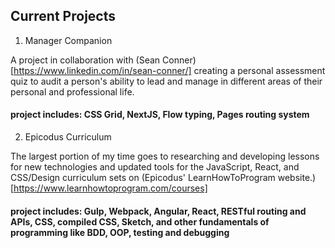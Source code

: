 ## Current Projects

1. Manager Companion

A project in collaboration with (Sean Conner)[https://www.linkedin.com/in/sean-conner/] creating a personal assessment quiz to audit a person's ability to lead and manage in different areas of their personal and professional life.

#### project includes: CSS Grid, NextJS, Flow typing, Pages routing system

2. Epicodus Curriculum

The largest portion of my time goes to researching and developing lessons for new technologies and updated tools for the JavaScript, React, and CSS/Design curriculum sets on (Epicodus' LearnHowToProgram website.)[https://www.learnhowtoprogram.com/courses]

#### project includes: Gulp, Webpack, Angular, React, RESTful routing and APIs, CSS, compiled CSS, Sketch, and other fundamentals of programming like BDD, OOP, testing and debugging

